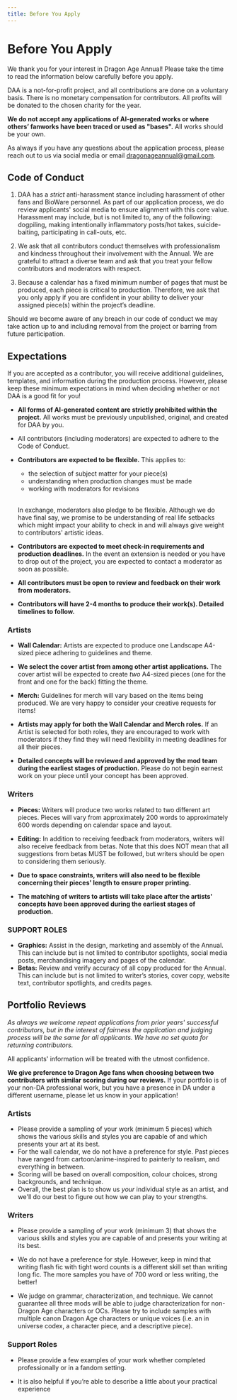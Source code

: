 ```yaml
---
title: Before You Apply
---
```


# Before You Apply

We thank you for your interest in Dragon Age Annual! Please take the time to
read the information below carefully before you apply.

DAA is a not-for-profit project, and all contributions are done on a voluntary
basis. There is no monetary compensation for contributors. All profits will be
donated to the chosen charity for the year.

**We do not accept any applications of AI-generated works or where others’
fanworks have been traced or used as "bases".** All works should be your own.

As always if you have any questions about the application process, please reach
out to us via social media or email dragonageannual@gmail.com.

## Code of Conduct

1. DAA has a *strict* anti-harassment stance including harassment of other fans
   and BioWare personnel. As part of our application process, we do review
   applicants' social media to ensure alignment with this core value. Harassment
   may include, but is not limited to, any of the following: dogpiling, making
   intentionally inflammatory posts/hot takes, suicide-baiting, participating in
   call-outs, etc.

2. We ask that all contributors conduct themselves with professionalism and
   kindness throughout their involvement with the Annual. We are grateful to
   attract a diverse team and ask that you treat your fellow contributors and
   moderators with respect.

3. Because a calendar has a fixed minimum number of pages that must be
   produced, each piece is critical to production. Therefore, we ask that you
   only apply if you are confident in your ability to deliver your assigned
   piece(s) within the project’s deadline.

Should we become aware of any breach in our code of conduct we may take action
up to and including removal from the project or barring from future
participation.

## Expectations

If you are accepted as a contributor, you will receive additional guidelines,
templates, and information during the production process. However, please keep
these minimum expectations in mind when deciding whether or not DAA is a good
fit for you!

- **All forms of AI-generated content are strictly prohibited within the
  project.** All works must be previously unpublished, original, and created for
  DAA by you.
- All contributors (including moderators) are expected to adhere to the Code of
  Conduct.
- **Contributors are expected to be flexible.** This applies to:

  - the selection of subject matter for your piece(s)
  - understanding when production changes must be made
  - working with moderators for revisions <br /><br />

  In exchange, moderators also pledge to be flexible. Although we do have final
  say, we promise to be understanding of real life setbacks which might impact
  your ability to check in and will always give weight to contributors' artistic
  ideas.

- **Contributors are expected to meet check-in requirements and production
  deadlines.** In the event an extension is needed or you have to drop out of
  the project, you are expected to contact a moderator as soon as possible.

- **All contributors must be open to review and feedback on their work from
  moderators.**

- **Contributors will have 2-4 months to produce their work(s). Detailed
  timelines to follow.**

### Artists

- **Wall Calendar:** Artists are expected to produce one Landscape A4-sized
  piece adhering to guidelines and theme.

- **We select the cover artist from among other artist applications.** The cover
  artist will be expected to create _two_ A4-sized pieces (one for the front and
  one for the back) fitting the theme.

- **Merch:** Guidelines for merch will vary based on the items being produced.
  We are very happy to consider your creative requests for items!

- **Artists may apply for both the Wall Calendar and Merch roles.** If an Artist
  is selected for both roles, they are encouraged to work with moderators if
  they find they will need flexibility in meeting deadlines for all their
  pieces.

- **Detailed concepts will be reviewed and approved by the mod team during the
  earliest stages of production.** Please do not begin earnest work on your
  piece until your concept has been approved.

### Writers

- **Pieces:** Writers will produce two works related to two different art
  pieces. Pieces will vary from approximately 200 words to approximately 600
  words depending on calendar space and layout.

- **Editing:** In addition to receiving feedback from moderators, writers will
  also receive feedback from betas. Note that this does NOT mean that all
  suggestions from betas MUST be followed, but writers should be open to
  considering them seriously.

- **Due to space constraints, writers will also need to be flexible concerning
  their pieces' length to ensure proper printing.**

- **The matching of writers to artists will take place after the artists'
  concepts have been approved during the earliest stages of production.**

### SUPPORT ROLES

- **Graphics:** Assist in the design, marketing and assembly of the Annual. This
  can include but is not limited to contributor spotlights, social media posts,
  merchandising imagery and pages of the calendar.
- **Betas:** Review and verify accuracy of all copy produced for the Annual.
  This can include but is not limited to writer’s stories, cover copy, website
  text, contributor spotlights, and credits pages.

## Portfolio Reviews

_As always we welcome repeat applications from prior years' successful
contributors, but in the interest of fairness the application and judging
process will be the same for all applicants. We have no set quota for returning
contributors._

All applicants' information will be treated with the utmost confidence.

**We give preference to Dragon Age fans when choosing between two contributors
with similar scoring during our reviews.** If your portfolio is of your non-DA
professional work, but you have a presence in DA under a different username,
please let us know in your application!

### Artists

- Please provide a sampling of your work (minimum 5 pieces) which shows the
  various skills and styles you are capable of and which presents your art at
  its best.
- For the wall calendar, we do not have a preference for style. Past pieces have
  ranged from cartoon/anime-inspired to painterly to realism, and everything in
  between.
- Scoring will be based on overall composition, colour choices, strong
  backgrounds, and technique.
- Overall, the best plan is to show us _your_ individual style as an artist, and
  we'll do our best to figure out how we can play to your strengths.

### Writers

- Please provide a sampling of your work (minimum 3) that shows the various
  skills and styles you are capable of and presents your writing at its best.

- We do not have a preference for style. However, keep in mind that writing
  flash fic with tight word counts is a different skill set than writing long
  fic. The more samples you have of 700 word or less writing, the better!

- We judge on grammar, characterization, and technique. We cannot guarantee all
  three mods will be able to judge characterization for non-Dragon Age
  characters or OCs. Please try to include samples with multiple canon Dragon
  Age characters or unique voices (i.e. an in universe codex, a character piece,
  and a descriptive piece).

### Support Roles

- Please provide a few examples of your work whether completed professionally or
  in a fandom setting.

- It is also helpful if you’re able to describe a little about your practical
  experience
